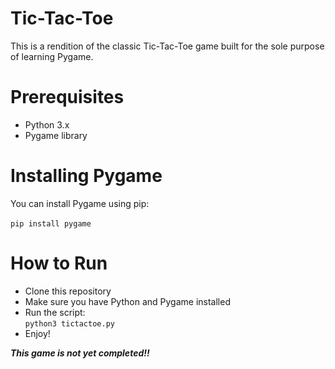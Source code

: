 # Tic-Tac-Toe
This is a rendition of the classic Tic-Tac-Toe game built for the sole purpose of learning Pygame.

# Prerequisites
* Python 3.x
* Pygame library

# Installing Pygame
You can install Pygame using pip:<br>
<br>
```pip install pygame```

# How to Run
* Clone this repository
* Make sure you have Python and Pygame installed
* Run the script:<br>
```python3 tictactoe.py```
* Enjoy!


***This game is not yet completed!!***